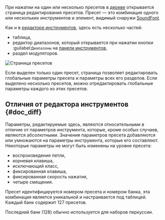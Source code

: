 При нажатии на один или несколько пресетов в [дереве](manual/soundfont-editor/tree.md) открывается страница редактирования пресетов.
Пресет — это комбинация одного или нескольких инструментов и элемент, видимый снаружи [SoundFont](manual/annexes/the-different-soundfont-formats.md#doc_sf2).

Как и в [редакторе инструментов](manual/soundfont-editor/editing-pages/instrument-editor.md), здесь есть несколько частей:

* таблица,
* редактор диапазонов, который открывается при нажатии кнопки :guilabel:`Диапазоны` на [панели инструментов](manual/soundfont-editor/toolbar.md#doc_view),
* раздел модуляторов.


![Страница пресетов](images/edit_preset.png "Страница пресетов")


Если выделен только один пресет, страница позволяет редактировать глобальные параметры пресета и параметры всех его разделов.
Если выделено несколько пресетов, можно отредактировать глобальные параметры каждого из этих пресетов.


## Отличия от редактора инструментов {#doc_diff}


Параметры, редактируемые здесь, являются относительными в отличие от параметров инструмента, которые, кроме особых случаев, являются абсолютными.
Значения параметров пресета добавляются или умножаются на параметры инструмента, которые его составляют.
Некоторые параметры не могут быть изменены на уровне пресета:

* воспроизведение петли,
* корневая клавиша,
* исключающий класс,
* фиксированная клавиша,
* фиксированная скорость нажатия,
* четыре смещения.

Пресет идентифицируется номером пресета и номером банка, эта комбинация является уникальной и настраивается под таблицей.
Каждый банк содержит 127 пресетов.

Последний банк (128) обычно используется для наборов перкуссии.